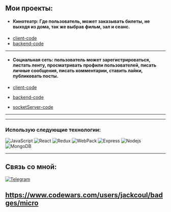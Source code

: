 ## Мои проекты:

* #### Кинотеатр: Где пользователь, может заказывать билеты, не выходя из дома, так же выбрав фильм, зал и сеанс. 
* [client-code](https://github.com/jack-coul/cinema-client)
* [backend-code](https://github.com/jack-coul/backForCinema)

***

* #### Социальная сеть: пользователь может зарегистрироваться, листать ленту, просматривать профили пользователей, писать личные сообщения, писать комментарии, ставить лайки, публиковать посты.

* [client-code](https://github.com/jack-coul/social-network)
* [backend-code](https://github.com/jack-coul/backForSocialMedia)
* [socketServer-code](https://github.com/jack-coul/backForSocialMedia)


***

***

### Использую следующие технологии:

<p>
  
  <img alt="JavaScript" src="https://img.shields.io/badge/-JavaScript-red?style=for-the-badge&logo=JavaScript&logoColor=white"/>   
  <img alt="React" src="https://img.shields.io/badge/-React-45b8d8?style=for-the-badge&logo=react&logoColor=white" />    
  <img alt="Redux" src="https://img.shields.io/badge/-Redux-430098?style=for-the-badge&logo=redux&logoColor=white" />   
  <img alt="WebPack" src="https://img.shields.io/badge/webpack-111111?style=for-the-badge&logo=Webpack" />   
  <img alt="Express" src="https://img.shields.io/badge/-Express-pink?style=for-the-badge&logo=Express&logoColor=black" />
  <img alt="Nodejs" src="https://img.shields.io/badge/-Nodejs-43853d?style=for-the-badge&logo=Node.js&logoColor=white" />
  <img alt="MongoDB" src="https://img.shields.io/badge/-mongo_DB-white?style=for-the-badge&logo=mongoDB&logoColor=43853d" /> 
  
  
</p>

____


## Связь со мной: 
[![Telegram](https://img.shields.io/badge/Telegram-111111?style=for-the-badge&logo=telegram)](https://t.me/JackCoul)


## https://www.codewars.com/users/jackcoul/badges/micro
